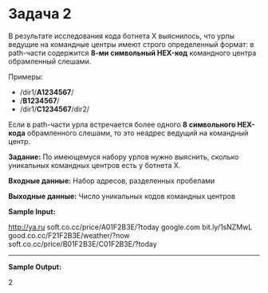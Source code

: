 # Задача 2

В результате исследования кода ботнета X выяснилось, что урлы ведущие на командные центры имеют строго определенный 
формат: в path-части содержится **8-ми символьный HEX-код** командного центра обрамленный слешами.

Примеры:
- /dir1/**A1234567**/
- /**B1234567**/
- /dir1/**C1234567**/dir2/

Если в path-части урла встречается более одного **8 символьного HEX-кода** обрамленного слешами, то это неадрес ведущий
на командный центр.

**Задание:** По имеющемуся набору урлов нужно выяснить, сколько уникальных командных центров есть у ботнета X.

**Входные данные:** Набор адресов, разделенных пробелами

**Выходные данные:** Число уникальных кодов командных центров

**Sample Input:**

http://ya.ru soft.co.cc/price/A01F2B3E/?today google.com bit.ly/1sNZMwL good.co.cc/F21F2B3E/weather/?now soft.co.cc/price/B01F2B3E/C01F2B3E/?today

---

**Sample Output:**

2
